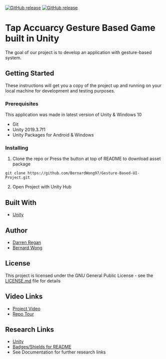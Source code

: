 [![GitHub release](https://img.shields.io/badge/Download-UnityPackage-green)](https://github.com/BernardWong97/Gesture-Based-UI-Project/releases/latest/download/Fruit.Tapper.unitypackage)
[![GitHub release](https://img.shields.io/badge/Download-Documentation-green)](https://github.com/BernardWong97/Gesture-Based-UI-Project/raw/master/Gesture%20Based%20UI%20Development%20Project%20Documentation.docx)

# Tap Accuarcy Gesture Based Game built in Unity

The goal of our project is to develop an application with gesture-based system.

## Getting Started

These instructions will get you a copy of the project up and running on your local machine for development and testing purposes.

### Prerequisites

This application was made in latest version of Unity & Windows 10

* Git
* Unity 2019.3.7f1
* Unity Packages for Android & Windows

### Installing

1. Clone the repo or Press the button at top of README to download asset package

```
git clone https://github.com/BernardWong97/Gesture-Based-UI-Project.git
```

2. Open Project with Unity Hub


## Built With

* [Unity](https://unity.com/)

## Author

* [Darren Regan](https://github.com/DarrenRegan)
* [Bernard Wong](https://github.com/BernardWong97)

## License

This project is licensed under the GNU General Public License - see the [LICENSE.md](LICENSE.md) file for details

## Video Links

* [Project Video](https://unity.com/)
* [Repo Tour](https://unity.com/)

## Research Links

* [Unity](https://unity.com/)
* [Badges/Shields for README](https://github.com/badges/shields)
* See Documentation for further research links

